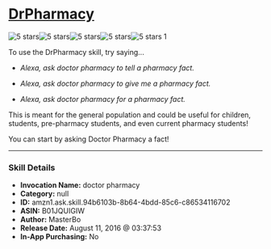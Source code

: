 # [DrPharmacy](http://alexa.amazon.com/#skills/amzn1.ask.skill.94b6103b-8b64-4bdd-85c6-c86534116702)
![5 stars](../../images/ic_star_black_18dp_1x.png)![5 stars](../../images/ic_star_black_18dp_1x.png)![5 stars](../../images/ic_star_black_18dp_1x.png)![5 stars](../../images/ic_star_black_18dp_1x.png)![5 stars](../../images/ic_star_black_18dp_1x.png) 1

To use the DrPharmacy skill, try saying...

* *Alexa, ask doctor pharmacy to tell a pharmacy fact.*

* *Alexa, ask doctor pharmacy to give me a pharmacy fact.*

* *Alexa, ask doctor pharmacy for a pharmacy fact.*

This is meant for the general population and could be useful for children, students, pre-pharmacy students, and even current pharmacy students! 

You can start by asking Doctor Pharmacy a fact!

***

### Skill Details

* **Invocation Name:** doctor pharmacy
* **Category:** null
* **ID:** amzn1.ask.skill.94b6103b-8b64-4bdd-85c6-c86534116702
* **ASIN:** B01JQUIGIW
* **Author:** MasterBo
* **Release Date:** August 11, 2016 @ 03:37:53
* **In-App Purchasing:** No
